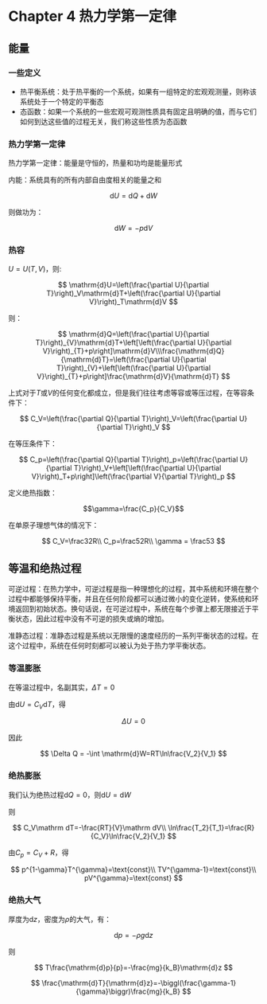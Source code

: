 # Chapter 4 热力学第一定律

## 能量

### 一些定义

+ 热平衡系统：处于热平衡的一个系统，如果有一组特定的宏观观测量，则称该系统处于一个特定的平衡态
+ 态函数：如果一个系统的一些宏观可观测性质具有固定且明确的值，而与它们如何到达这些值的过程无关，我们称这些性质为态函数

### 热力学第一定律

热力学第一定律：能量是守恒的，热量和功均是能量形式

内能：系统具有的所有内部自由度相关的能量之和

$$
\mathrm{d}U=\mathrm{d}Q+\mathrm{d}W
$$

则做功为：

$$
\mathrm dW=-p\mathrm dV
$$

### 热容

$U=U(T,V)$，则:

$$
\mathrm{d}U=\left(\frac{\partial U}{\partial T}\right)_V\mathrm{d}T+\left(\frac{\partial U}{\partial V}\right)_T\mathrm{d}V
$$

则：

$$
\mathrm{d}Q=\left(\frac{\partial U}{\partial T}\right)_{V}\mathrm{d}T+\left[\left(\frac{\partial U}{\partial V}\right)_{T}+p\right]\mathrm{d}V\\\frac{\mathrm{d}Q}{\mathrm{d}T}=\left(\frac{\partial U}{\partial T}\right)_{V}+\left[\left(\frac{\partial U}{\partial V}\right)_{T}+p\right]\frac{\mathrm{d}V}{\mathrm{d}T}
$$

上式对于$T$或$V$的任何变化都成立，但是我们往往考虑等容或等压过程，在等容条件下：

$$
C_V=\left(\frac{\partial Q}{\partial T}\right)_V=\left(\frac{\partial U}{\partial T}\right)_V
$$

在等压条件下：

$$
C_p=\left(\frac{\partial Q}{\partial T}\right)_p=\left(\frac{\partial U}{\partial T}\right)_V+\left[\left(\frac{\partial U}{\partial V}\right)_T+p\right]\left(\frac{\partial V}{\partial T}\right)_p
$$

定义绝热指数：

$$\gamma=\frac{C_p}{C_V}$$

在单原子理想气体的情况下：

$$
C_V=\frac32R\\
C_p=\frac52R\\
\gamma = \frac53
$$

## 等温和绝热过程

可逆过程：在热力学中，可逆过程是指一种理想化的过程，其中系统和环境在整个过程中都能够保持平衡，并且在任何阶段都可以通过微小的变化逆转，使系统和环境返回到初始状态。换句话说，在可逆过程中，系统在每个步骤上都无限接近于平衡状态，因此过程中没有不可逆的损失或熵的增加。

准静态过程：准静态过程是系统以无限慢的速度经历的一系列平衡状态的过程。在这个过程中，系统在任何时刻都可以被认为处于热力学平衡状态。

### 等温膨胀

在等温过程中，名副其实，$\Delta T=0$

由$\mathrm{d}U=C_V\mathrm{d}T$，得

$$\Delta U = 0$$

因此

$$
\Delta Q = -\int \mathrm{d}W=RT\ln\frac{V_2}{V_1}
$$

### 绝热膨胀

我们认为绝热过程$\mathrm{d}Q=0$，则$\mathrm{d}U=\mathrm{d}W$

则

$$
C_V\mathrm dT=-\frac{RT}{V}\mathrm dV\\
\ln\frac{T_2}{T_1}=\frac{R}{C_V}\ln\frac{V_2}{V_1}
$$

由$C_p=C_V+R$，得

$$
p^{1-\gamma}T^{\gamma}=\text{const}\\
TV^{\gamma-1}=\text{const}\\
pV^{\gamma}=\text{const}
$$

### 绝热大气

厚度为d$z$，密度为$\rho$的大气，有：

$$\mathrm{d}p=-\rho g \mathrm{d}z$$

则

$$
T\frac{\mathrm{d}p}{p}=-\frac{mg}{k_B}\mathrm{d}z
$$

$$
\frac{\mathrm{d}T}{\mathrm{d}z}=-\biggl(\frac{\gamma-1}{\gamma}\biggr)\frac{mg}{k_B}
$$

